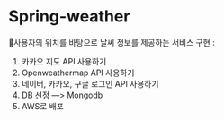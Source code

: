 # Spring-weather

📍사용자의 위치를 바탕으로 날씨 정보를 제공하는 서비스 구현 :
1. 카카오 지도 API 사용하기
2. Openweathermap API 사용하기
3. 네이버, 카카오, 구글 로그인 API 사용하기
4. DB 선정 —> Mongodb
5. AWS로 배포
